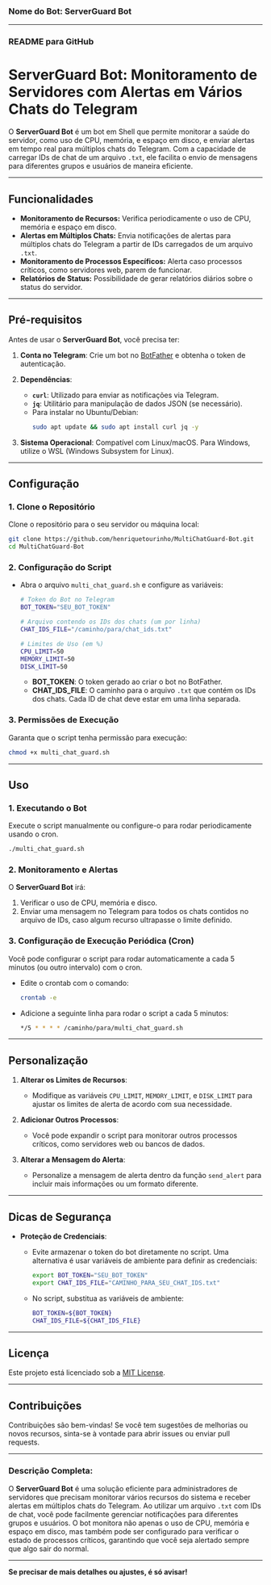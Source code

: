 ### Nome do Bot: **ServerGuard Bot**

---

### **README para GitHub**

# ServerGuard Bot: Monitoramento de Servidores com Alertas em Vários Chats do Telegram

O **ServerGuard Bot** é um bot em Shell que permite monitorar a saúde do servidor, como uso de CPU, memória, e espaço em disco, e enviar alertas em tempo real para múltiplos chats do Telegram. Com a capacidade de carregar IDs de chat de um arquivo `.txt`, ele facilita o envio de mensagens para diferentes grupos e usuários de maneira eficiente.

---

## Funcionalidades

- **Monitoramento de Recursos:** Verifica periodicamente o uso de CPU, memória e espaço em disco.
- **Alertas em Múltiplos Chats:** Envia notificações de alertas para múltiplos chats do Telegram a partir de IDs carregados de um arquivo `.txt`.
- **Monitoramento de Processos Específicos:** Alerta caso processos críticos, como servidores web, parem de funcionar.
- **Relatórios de Status:** Possibilidade de gerar relatórios diários sobre o status do servidor.

---

## Pré-requisitos

Antes de usar o **ServerGuard Bot**, você precisa ter:

1. **Conta no Telegram**: Crie um bot no [BotFather](https://core.telegram.org/bots#botfather) e obtenha o token de autenticação.

2. **Dependências**:
   - **`curl`**: Utilizado para enviar as notificações via Telegram.
   - **`jq`**: Utilitário para manipulação de dados JSON (se necessário).
   - Para instalar no Ubuntu/Debian:
     ```bash
     sudo apt update && sudo apt install curl jq -y
     ```

3. **Sistema Operacional**: Compatível com Linux/macOS. Para Windows, utilize o WSL (Windows Subsystem for Linux).

---

## Configuração

### 1. Clone o Repositório

Clone o repositório para o seu servidor ou máquina local:

```bash
git clone https://github.com/henriquetourinho/MultiChatGuard-Bot.git
cd MultiChatGuard-Bot
```

### 2. Configuração do Script

- Abra o arquivo `multi_chat_guard.sh` e configure as variáveis:

  ```bash
  # Token do Bot no Telegram
  BOT_TOKEN="SEU_BOT_TOKEN"
  
  # Arquivo contendo os IDs dos chats (um por linha)
  CHAT_IDS_FILE="/caminho/para/chat_ids.txt"
  
  # Limites de Uso (em %)
  CPU_LIMIT=50
  MEMORY_LIMIT=50
  DISK_LIMIT=50
  ```

  - **BOT_TOKEN**: O token gerado ao criar o bot no BotFather.
  - **CHAT_IDS_FILE**: O caminho para o arquivo `.txt` que contém os IDs dos chats. Cada ID de chat deve estar em uma linha separada.

### 3. Permissões de Execução

Garanta que o script tenha permissão para execução:

```bash
chmod +x multi_chat_guard.sh
```

---

## Uso

### 1. Executando o Bot

Execute o script manualmente ou configure-o para rodar periodicamente usando o cron.

```bash
./multi_chat_guard.sh
```

### 2. Monitoramento e Alertas

O **ServerGuard Bot** irá:

1. Verificar o uso de CPU, memória e disco.
2. Enviar uma mensagem no Telegram para todos os chats contidos no arquivo de IDs, caso algum recurso ultrapasse o limite definido.

### 3. Configuração de Execução Periódica (Cron)

Você pode configurar o script para rodar automaticamente a cada 5 minutos (ou outro intervalo) com o cron.

- Edite o crontab com o comando:

  ```bash
  crontab -e
  ```

- Adicione a seguinte linha para rodar o script a cada 5 minutos:

  ```bash
  */5 * * * * /caminho/para/multi_chat_guard.sh
  ```

---

## Personalização

1. **Alterar os Limites de Recursos**:
   - Modifique as variáveis `CPU_LIMIT`, `MEMORY_LIMIT`, e `DISK_LIMIT` para ajustar os limites de alerta de acordo com sua necessidade.

2. **Adicionar Outros Processos**:
   - Você pode expandir o script para monitorar outros processos críticos, como servidores web ou bancos de dados.

3. **Alterar a Mensagem do Alerta**:
   - Personalize a mensagem de alerta dentro da função `send_alert` para incluir mais informações ou um formato diferente.

---

## Dicas de Segurança

- **Proteção de Credenciais**:
  - Evite armazenar o token do bot diretamente no script. Uma alternativa é usar variáveis de ambiente para definir as credenciais:

    ```bash
    export BOT_TOKEN="SEU_BOT_TOKEN"
    export CHAT_IDS_FILE="CAMINHO_PARA_SEU_CHAT_IDS.txt"
    ```

  - No script, substitua as variáveis de ambiente:

    ```bash
    BOT_TOKEN=${BOT_TOKEN}
    CHAT_IDS_FILE=${CHAT_IDS_FILE}
    ```

---

## Licença

Este projeto está licenciado sob a [MIT License](LICENSE).

---

## Contribuições

Contribuições são bem-vindas! Se você tem sugestões de melhorias ou novos recursos, sinta-se à vontade para abrir issues ou enviar pull requests.

---

### **Descrição Completa:**

O **ServerGuard Bot** é uma solução eficiente para administradores de servidores que precisam monitorar vários recursos do sistema e receber alertas em múltiplos chats do Telegram. Ao utilizar um arquivo `.txt` com IDs de chat, você pode facilmente gerenciar notificações para diferentes grupos e usuários. O bot monitora não apenas o uso de CPU, memória e espaço em disco, mas também pode ser configurado para verificar o estado de processos críticos, garantindo que você seja alertado sempre que algo sair do normal.

--- 

**Se precisar de mais detalhes ou ajustes, é só avisar!**
